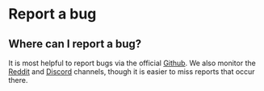 # Report a bug

## Where can I report a bug?

It is most helpful to report bugs via the official [Github](https://github.com/steveseguin/obsninja). We also monitor the [Reddit](https://www.reddit.com/r/obsninja) and [Discord](https://discord.gg/6RqafB) channels, though it is easier to miss reports that occur there.

